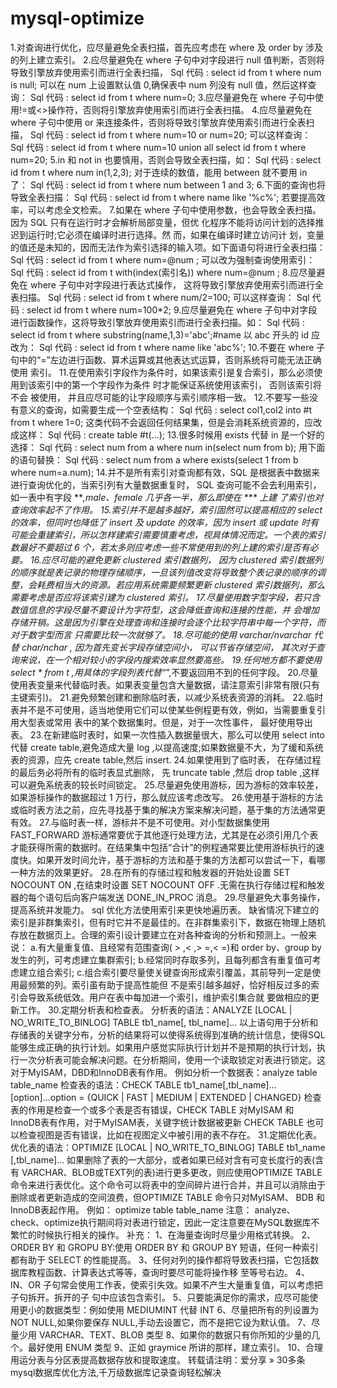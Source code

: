 # mysql-optimize
1.对查询进行优化，应尽量避免全表扫描，首先应考虑在 where 及 order by 涉及的列上建立索引。  2.应尽量避免在 where 子句中对字段进行 null 值判断，否则将导致引擎放弃使用索引而进行全表扫描，  Sql 代码 : select id from t where num is null; 可以在 num 上设置默认值 0,确保表中 num 列没有 null 值，然后这样查询：  Sql 代码 : select id from t where num=0; 3.应尽量避免在 where 子句中使用!=或&lt;>操作符，否则将引擎放弃使用索引而进行全表扫描。  4.应尽量避免在 where 子句中使用 or 来连接条件，否则将导致引擎放弃使用索引而进行全表扫描，  Sql 代码 : select id from t where num=10 or num=20; 可以这样查询：  Sql 代码 : select id from t where num=10 union all select id from t where num=20; 5.in 和 not in 也要慎用，否则会导致全表扫描，如：  Sql 代码 : select id from t where num in(1,2,3); 对于连续的数值，能用 between 就不要用 in 了：  Sql 代码 : select id from t where num between 1 and 3; 6.下面的查询也将导致全表扫描：  Sql 代码 : select id from t where name like '%c%'; 若要提高效率，可以考虑全文检索。  7.如果在 where 子句中使用参数，也会导致全表扫描。因为 SQL 只有在运行时才会解析局部变量，但优 化程序不能将访问计划的选择推迟到运行时;它必须在编译时进行选择。然 而，如果在编译时建立访问计 划，变量的值还是未知的，因而无法作为索引选择的输入项。如下面语句将进行全表扫描：  Sql 代码 : select id from t where num=@num ; 可以改为强制查询使用索引：  Sql 代码 : select id from t with(index(索引名)) where num=@num ; 8.应尽量避免在 where 子句中对字段进行表达式操作， 这将导致引擎放弃使用索引而进行全表扫描。  Sql 代码 : select id from t where num/2=100; 可以这样查询：  Sql 代码 : select id from t where num=100*2; 9.应尽量避免在 where 子句中对字段进行函数操作，这将导致引擎放弃使用索引而进行全表扫描。如：  Sql 代码 : select id from t where substring(name,1,3)='abc';#name 以 abc 开头的 id 应改为：  Sql 代码 : select id from t where name like 'abc%'; 10.不要在 where 子句中的“=”左边进行函数、算术运算或其他表达式运算，否则系统将可能无法正确使用 索引。  11.在使用索引字段作为条件时，如果该索引是复合索引，那么必须使用到该索引中的第一个字段作为条件 时才能保证系统使用该索引， 否则该索引将不会 被使用， 并且应尽可能的让字段顺序与索引顺序相一致。  12.不要写一些没有意义的查询，如需要生成一个空表结构：  Sql 代码 : select col1,col2 into #t from t where 1=0; 这类代码不会返回任何结果集，但是会消耗系统资源的，应改成这样：  Sql 代码 : create table #t(…); 13.很多时候用 exists 代替 in 是一个好的选择：  Sql 代码 : select num from a where num in(select num from b); 用下面的语句替换：  Sql 代码 : select num from a where exists(select 1 from b where num=a.num); 14.并不是所有索引对查询都有效，SQL 是根据表中数据来进行查询优化的，当索引列有大量数据重复时， SQL 查询可能不会去利用索引，如一表中有字段 ***,male、female 几乎各一半，那么即使在 *** 上建 了索引也对查询效率起不了作用。  15.索引并不是越多越好，索引固然可以提高相应的 select 的效率，但同时也降低了 insert 及 update 的效率，因为 insert 或 update 时有可能会重建索引，所以怎样建索引需要慎重考虑，视具体情况而定。一个表的索引数最好不要超过 6 个，若太多则应考虑一些不常使用到的列上建的索引是否有必要。  16.应尽可能的避免更新 clustered 索引数据列， 因为 clustered 索引数据列的顺序就是表记录的物理存储顺序，一旦该列值改变将导致整个表记录的顺序的调整，会耗费相当大的资源。若应用系统需要频繁更新 clustered 索引数据列，那么需要考虑是否应将该索引建为 clustered 索引。  17.尽量使用数字型字段，若只含数值信息的字段尽量不要设计为字符型，这会降低查询和连接的性能，并 会增加存储开销。这是因为引擎在处理查询和连接时会逐个比较字符串中每一个字符，而对于数字型而言 只需要比较一次就够了。  18.尽可能的使用 varchar/nvarchar 代替 char/nchar , 因为首先变长字段存储空间小， 可以节省存储空间， 其次对于查询来说，在一个相对较小的字段内搜索效率显然要高些。  19.任何地方都不要使用 select * from t ,用具体的字段列表代替“*”,不要返回用不到的任何字段。  20.尽量使用表变量来代替临时表。如果表变量包含大量数据，请注意索引非常有限(只有主键索引)。  21.避免频繁创建和删除临时表，以减少系统表资源的消耗。  22.临时表并不是不可使用，适当地使用它们可以使某些例程更有效，例如，当需要重复引用大型表或常用 表中的某个数据集时。但是，对于一次性事件， 最好使用导出表。  23.在新建临时表时，如果一次性插入数据量很大，那么可以使用 select into 代替 create table,避免造成大量 log ,以提高速度;如果数据量不大，为了缓和系统表的资源，应先 create table,然后 insert.  24.如果使用到了临时表， 在存储过程的最后务必将所有的临时表显式删除， 先 truncate table ,然后 drop table ,这样可以避免系统表的较长时间锁定。  25.尽量避免使用游标，因为游标的效率较差，如果游标操作的数据超过 1 万行，那么就应该考虑改写。  26.使用基于游标的方法或临时表方法之前，应先寻找基于集的解决方案来解决问题，基于集的方法通常更 有效。  27.与临时表一样，游标并不是不可使用。对小型数据集使用 FAST_FORWARD 游标通常要优于其他逐行处理方法，尤其是在必须引用几个表才能获得所需的数据时。在结果集中包括“合计”的例程通常要比使用游标执行的速度快。如果开发时间允许，基于游标的方法和基于集的方法都可以尝试一下，看哪一种方法的效果更好。  28.在所有的存储过程和触发器的开始处设置 SET NOCOUNT ON ,在结束时设置 SET NOCOUNT OFF .无需在执行存储过程和触发器的每个语句后向客户端发送 DONE_IN_PROC 消息。  29.尽量避免大事务操作，提高系统并发能力。 sql 优化方法使用索引来更快地遍历表。 缺省情况下建立的索引是非群集索引，但有时它并不是最佳的。在非群集索引下，数据在物理上随机存放在数据页上。合理的索引设计要建立在对各种查询的分析和预测上。一般来说：  a.有大量重复值、且经常有范围查询( > ,&lt; ,> =,&lt; =)和 order by、group by 发生的列，可考虑建立集群索引;  b.经常同时存取多列，且每列都含有重复值可考虑建立组合索引;  c.组合索引要尽量使关键查询形成索引覆盖，其前导列一定是使用最频繁的列。索引虽有助于提高性能但 不是索引越多越好，恰好相反过多的索引会导致系统低效。用户在表中每加进一个索引，维护索引集合就 要做相应的更新工作。  30.定期分析表和检查表。  分析表的语法：ANALYZE [LOCAL | NO_WRITE_TO_BINLOG] TABLE tb1_name[, tbl_name]... 以上语句用于分析和存储表的关键字分布，分析的结果将可以使得系统得到准确的统计信息，使得SQL能够生成正确的执行计划。如果用户感觉实际执行计划并不是预期的执行计划，执行一次分析表可能会解决问题。在分析期间，使用一个读取锁定对表进行锁定。这对于MyISAM，DBD和InnoDB表有作用。  例如分析一个数据表：analyze table table_name 检查表的语法：CHECK TABLE tb1_name[,tbl_name]...[option]...option = {QUICK | FAST | MEDIUM | EXTENDED | CHANGED} 检查表的作用是检查一个或多个表是否有错误，CHECK TABLE 对MyISAM 和 InnoDB表有作用，对于MyISAM表，关键字统计数据被更新  CHECK TABLE 也可以检查视图是否有错误，比如在视图定义中被引用的表不存在。  31.定期优化表。  优化表的语法：OPTIMIZE [LOCAL | NO_WRITE_TO_BINLOG] TABLE tb1_name [,tbl_name]... 如果删除了表的一大部分，或者如果已经对含有可变长度行的表(含有 VARCHAR、BLOB或TEXT列的表)进行更多更改，则应使用OPTIMIZE TABLE命令来进行表优化。这个命令可以将表中的空间碎片进行合并，并且可以消除由于删除或者更新造成的空间浪费，但OPTIMIZE TABLE 命令只对MyISAM、 BDB 和InnoDB表起作用。  例如： optimize table table_name 注意： analyze、check、optimize执行期间将对表进行锁定，因此一定注意要在MySQL数据库不繁忙的时候执行相关的操作。  补充： 1、在海量查询时尽量少用格式转换。 2、ORDER BY 和 GROPU BY:使用 ORDER BY 和 GROUP BY 短语，任何一种索引都有助于 SELECT 的性能提高。 3、任何对列的操作都将导致表扫描，它包括数据库教程函数、计算表达式等等，查询时要尽可能将操作移 至等号右边。 4、IN、OR 子句常会使用工作表，使索引失效。如果不产生大量重复值，可以考虑把子句拆开。拆开的子 句中应该包含索引。 5、只要能满足你的需求，应尽可能使用更小的数据类型：例如使用 MEDIUMINT 代替 INT 6、尽量把所有的列设置为 NOT NULL,如果你要保存 NULL,手动去设置它，而不是把它设为默认值。 7、尽量少用 VARCHAR、TEXT、BLOB 类型 8、如果你的数据只有你所知的少量的几个。最好使用 ENUM 类型 9、正如 graymice 所讲的那样，建立索引。 10、合理用运分表与分区表提高数据存放和提取速度。 转载请注明：爱分享 » 30多条mysql数据库优化方法,千万级数据库记录查询轻松解决
